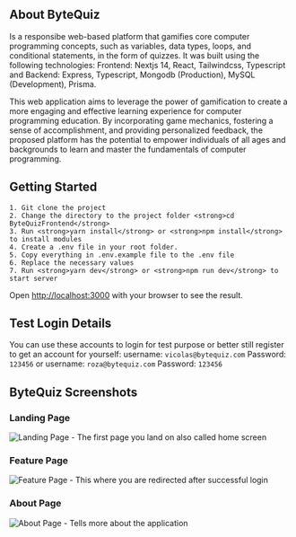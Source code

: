 ## About ByteQuiz
Is a responsibe web-based platform that gamifies core computer programming concepts, such as variables, data types, loops, and conditional statements, in the form of quizzes. It was built using the following technologies: Frontend: Nextjs 14, React, Tailwindcss, Typescript and Backend: Express, Typescript, Mongodb (Production), MySQL (Development), Prisma.

This web application aims to leverage the power of gamification to create a more engaging and effective learning experience for computer programming education. By incorporating game mechanics, fostering a sense of accomplishment, and providing personalized feedback, the proposed platform has the potential to empower individuals of all ages and backgrounds to learn and master the fundamentals of computer programming.

## Getting Started
```
1. Git clone the project
2. Change the directory to the project folder <strong>cd ByteQuizFrontend</strong>
3. Run <strong>yarn install</strong> or <strong>npm install</strong> to install modules
4. Create a .env file in your root folder.
5. Copy everything in .env.example file to the .env file
6. Replace the necessary values
7. Run <strong>yarn dev</strong> or <strong>npm run dev</strong> to start server
```
Open [http://localhost:3000](http://localhost:3000) with your browser to see the result.

## Test Login Details
You can use these accounts to login for test purpose or better still register to get an account for yourself:
username: `vicolas@bytequiz.com`
Password: `123456`
or
username: `roza@bytequiz.com`
Password: `123456`

## ByteQuiz Screenshots
### Landing Page
![Landing Page - The first page you land on also called home screen](https://github.com/Vicolas11/ByteQuizFrontend/assets/46172140/cd28a904-69c1-4978-9d85-5a25e3b31d4a)

### Feature Page
![Feature Page - This where you are redirected after successful login](https://github.com/Vicolas11/ByteQuizFrontend/assets/46172140/05577637-9710-4ead-8689-d7a6140d4a48)

### About Page
![About Page - Tells more about the application](https://github.com/Vicolas11/ByteQuizFrontend/assets/46172140/8c36e32c-5c6d-4b2b-9cdd-e4f390fa1ec1)
